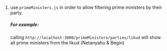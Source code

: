 <ol>
<li>
    <p>use <code>primeMinisters.js</code> in order to allow filtering prime ministers by their party.</p>
    <p>
        <h5>For example:</h5>
        calling <code>http://localhost:3000/primeMinisters/parties/likud</code>
        will show all prime ministers from the likud (Netanyahu & Begin)
    </p>
</li>
</ol>